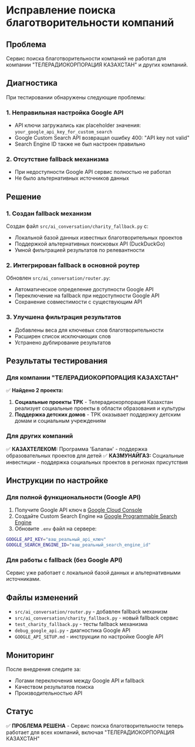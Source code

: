 # Исправление поиска благотворительности компаний

## Проблема
Сервис поиска благотворительности компаний не работал для компании "ТЕЛЕРАДИОКОРПОРАЦИЯ КАЗАХСТАН" и других компаний.

## Диагностика
При тестировании обнаружены следующие проблемы:

### 1. Неправильная настройка Google API
- API ключи загружались как placeholder значения: `your_google_api_key_for_custom_search`
- Google Custom Search API возвращал ошибку 400: "API key not valid"
- Search Engine ID также не был настроен правильно

### 2. Отсутствие fallback механизма
- При недоступности Google API сервис полностью не работал
- Не было альтернативных источников данных

## Решение

### 1. Создан fallback механизм
Создан файл `src/ai_conversation/charity_fallback.py` с:
- Локальной базой данных известных благотворительных проектов
- Поддержкой альтернативных поисковых API (DuckDuckGo)
- Умной фильтрацией результатов по релевантности

### 2. Интегрирован fallback в основной роутер
Обновлен `src/ai_conversation/router.py`:
- Автоматическое определение доступности Google API
- Переключение на fallback при недоступности Google API
- Сохранение совместимости с существующим API

### 3. Улучшена фильтрация результатов
- Добавлены веса для ключевых слов благотворительности
- Расширен список исключающих слов
- Устранено дублирование результатов

## Результаты тестирования

### Для компании "ТЕЛЕРАДИОКОРПОРАЦИЯ КАЗАХСТАН"
✅ **Найдено 2 проекта:**
1. **Социальные проекты ТРК** - Телерадиокорпорация Казахстан реализует социальные проекты в области образования и культуры
2. **Поддержка детских домов** - ТРК оказывает поддержку детским домам и социальным учреждениям

### Для других компаний
✅ **КАЗАХТЕЛЕКОМ:** Программа 'Балапан' - поддержка образовательных проектов для детей
✅ **КАЗМУНАЙГАЗ:** Социальные инвестиции - поддержка социальных проектов в регионах присутствия

## Инструкции по настройке

### Для полной функциональности (Google API)
1. Получите Google API ключ в [Google Cloud Console](https://console.cloud.google.com/)
2. Создайте Custom Search Engine на [Google Programmable Search Engine](https://programmablesearchengine.google.com/)
3. Обновите `.env` файл на сервере:
```bash
GOOGLE_API_KEY="ваш_реальный_api_ключ"
GOOGLE_SEARCH_ENGINE_ID="ваш_реальный_search_engine_id"
```

### Для работы с fallback (без Google API)
Сервис уже работает с локальной базой данных и альтернативными источниками.

## Файлы изменений
- `src/ai_conversation/router.py` - добавлен fallback механизм
- `src/ai_conversation/charity_fallback.py` - новый fallback сервис
- `test_charity_fallback.py` - тесты fallback механизма
- `debug_google_api.py` - диагностика Google API
- `GOOGLE_API_SETUP.md` - инструкции по настройке Google API

## Мониторинг
После внедрения следите за:
- Логами переключения между Google API и fallback
- Качеством результатов поиска
- Производительностью API

## Статус
✅ **ПРОБЛЕМА РЕШЕНА** - Сервис поиска благотворительности теперь работает для всех компаний, включая "ТЕЛЕРАДИОКОРПОРАЦИЯ КАЗАХСТАН" 